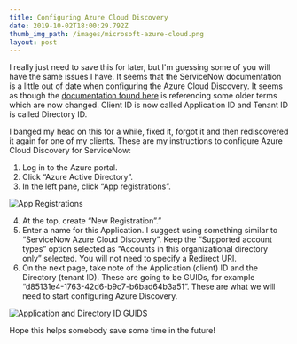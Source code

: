```yaml
---
title: Configuring Azure Cloud Discovery
date: 2019-10-02T18:00:29.792Z
thumb_img_path: /images/microsoft-azure-cloud.png
layout: post
---
```

I really just need to save this for later, but I'm guessing some of you will have the same issues I have. It seems that the ServiceNow documentation is a little out of date when configuring the Azure Cloud Discovery. It seems as though the [documentation found here](https://docs.servicenow.com/bundle/istanbul-it-operations-management/page/product/azure-cloud-provisioning/task/t_CollectAzureClientTenantID.html) is referencing some older terms which are now changed. Client ID is now called Application ID and Tenant ID is called Directory ID.

I banged my head on this for a while, fixed it, forgot it and then rediscovered it again for one of my clients. These are my instructions to configure Azure Cloud Discovery for ServiceNow:

1. Log in to the Azure portal.
2. Click “Azure Active Directory”.
3. In the left pane, click “App registrations”.

![App Registrations](/images/app-registrations.png)

4. At the top, create “New Registration”.”
5. Enter a name for this Application. I suggest using something similar to “ServiceNow Azure Cloud Discovery”. Keep the “Supported account types” option selected as “Accounts in this organizational directory only” selected. You will not need to specify a Redirect URI.
6. On the next page, take note of the Application (client) ID and the Directory (tenant ID). These are going to be GUIDs, for example “d85131e4-1763-42d6-b9c7-b6bad64b3a51”. These are what we will need to start configuring Azure Discovery. 

![Application and Directory ID GUIDS](/images/guids.png)

Hope this helps somebody save some time in the future!

